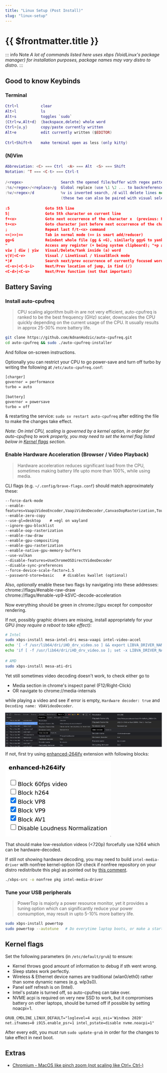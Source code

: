 ```yaml
---
title: "Linux Setup (Post Install)"
slug: "linux-setup"
---
```


<h1>{{ $frontmatter.title }}</h1>

::: info Note
*A lot of commands listed here uses xbps (VoidLinux's package manager) for installation purposes, package names may vary distro to distro.*
:::

## Good to know Keybinds

### Terminal

```lua
Ctrl+l          clear
Alt+l           ls
Alt+s           toggles `sudo`
{Ctrl+w,Alt+d}  {backspace,delete} whole word
Ctrl+{u,y}      copy/paste currently written
Alt+e           edit currently written ($EDITOR)

Ctrl+Shift+h    make terminal open as less (only kitty)
```

### (N)Vim

```lua
Abbreviation: <C> === Ctrl  <A> === Alt  <S> === Shift
Notation: ^T === <C-t> === Ctrl-t

/<regex>                 Search the opened file/buffer with regex pattern
:%s/<regex>/<replace>/g  Global replace (use \1 \2 ... to backreference groups), removing g deletes first occurrence on each line only
:%v/<regex>/d            %v is inverted search, /d will delete lines not matching the regex
                         (these two can also be paired with visual selection, only difference is that it doesn\'t require % after :)

:5                Goto 5th line
5|                Goto 5th character on current line
f+<x>             Goto next occurrence of the character x  (previous: F)
t+<x>             Goto character just before next occurrence of the character x (previous: T)
;                 Repeat last f/t-<x> command
<<|>>|==          Tab in normal mode (== is smart add/reducer)
gg=G              Reindent whole file (gg & =G), similarly ggyG to yank file
"                 Access any register (+ being system clipboard); "+p and "+y being paste and copy respectively
viw | diw | yiw   Visual/Delete/Yank inside (a) word
v|V|<C-v>         Visual / LineVisual / VisualBlock mode
*|#               Search next/prev occurrence of currently focused word
<C-o>|<C-S-i>     Next/Prev location of jump, in find (/)
<C-d>|<C-u>       Next/Prev function (not that important)
```


## Battery Saving

### Install auto-cpufreq

<blockquote>
CPU scaling algorithm built-in are not very efficient, auto-cpufreq is ranked to be the best frequency (GHz) scaler, downscales the CPU quickly depending on the current usage of the CPU. It usually results in approx 25-30% more battery life.
</blockquote>

```bash
git clone https://github.com/AdnanHodzic/auto-cpufreq.git
cd auto-cpufreq && sudo ./auto-cpufreq-installer
```

And follow on-screen instructions.

Optionally you can restrict your CPU to go power-save and turn off turbo by writing the following at `/etc/auto-cpufreq.conf`:

```
[charger]
governor = performance
turbo = auto

[battery]
governor = powersave
turbo = off
```

& restarting the service: `sudo sv restart auto-cpufreq` after editing the file to make the changes take effect.

*Note: On intel CPU, scaling is governed by a kernel option, in order for auto-cpufreq to work properly, you may need to set the kernel flag listed below in [Kernel flags](#kernel-flags) section.*

### Enable Hardware Acceleration (Browser / Video Playback)

<blockquote>
Hardware acceleration reduces significant load from the CPU, sometimes making battery life upto more than 100%, while using media.
</blockquote>

CLI flags (e.g. `~/.config/brave-flags.conf`) should match approximately these:

```
--force-dark-mode
--enable-features=VaapiVideoEncoder,VaapiVideoDecoder,CanvasOopRasterization,TouchpadOverscrollHistoryNavigation,WebUIDarkMode
--enable-zero-copy
--use-gl=desktop    # =egl on wayland
--ignore-gpu-blocklist
--enable-oop-rasterization
--enable-raw-draw
--enable-gpu-compositing
--enable-gpu-rasterization
--enable-native-gpu-memory-buffers
--use-vulkan
--disable-features=UseChromeOSDirectVideoDecoder
--disable-sync-preferences
--force-device-scale-factor=1.5
--password-store=basic    # disables kwallet (optional)
```

Also, *optionally* enable these two flags by navigating into these addresses:<br>
chrome://flags/#enable-raw-draw<br>
chrome://flags/#enable-vp9-kSVC-decode-acceleration

Now everything should be green in chrome://gpu except for compositor rendering.

If not, possibly graphic drivers are missing, install appropriately for your GPU *(may require a reboot to take effect)*:

```bash
# Intel
sudo xbps-install mesa-intel-dri mesa-vaapi intel-video-accel
echo '[ -f /usr/lib64/dri/iHD_drv_video.so ] && export LIBVA_DRIVER_NAME=iHD' >> ~/.bashrc
echo 'if [ -f /usr/lib64/dri/iHD_drv_video.so ]; set -x LIBVA_DRIVER_NAME iHD; end' >> ~/.config/fish/config.fish

# AMD
sudo xbps-install mesa-ati-dri
```

Yet still sometimes video decoding doesn't work, to check either go to
* Media section in chrome's inspect panel (F12/Right-Click)
* OR navigate to chrome://media-internals

while playing a video and see if error is empty, `Hardware decoder: true` and `Decoding name: VDAVideoDecoder`.

<div style="display: flex; flex-direction: row;">
  <img src="./linux-setup/battery-saving-video-decoding.jpg" width="55%" />
  <img src="./linux-setup/battery-saving-video-decoding-true.jpg" width="45%" />
</div>

If not, first try using [enhanced-264ify](https://chrome.google.com/webstore/detail/enhanced-h264ify/omkfmpieigblcllmkgbflkikinpkodlk) extension with following blocks:

![enhanced-264ify extension](./linux-setup/battery-saving-enhanced-264ify.jpg)

That should make low-resolution videos (<720p) forcefully use h264 which can be hardware-decoded.

If still not showing hardware decoding, you may need to build `intel-media-driver` with nonfree kernel-option (Or check if nonfree repository on your distro redistribute this pkg) as pointed out by [this comment](https://github.com/saiarcot895/chromium-ubuntu-build/issues/98#issuecomment-757710499).
```bash
./xbps-src -o nonfree pkg intel-media-driver
```

### Tune your USB peripherals

<blockquote>
PowerTop is majorly a power resource monitor, yet it provides a tuning option which can significantly reduce your power consumption, may result in upto 5-10% more battery life.
</blockquote>

```bash
sudo xbps-install powertop
sudo powertop --autotune   # Do everytime laptop boots, or make a startup script
```

## Kernel flags

Set the following parameters (in `/etc/default/grub`) to ensure:
* Kernel throws good amount of information to debug if sth went wrong.
* Sleep states work perfectly.
* Wireless & Ethernet device names are traditional (wlan0/eth0) rather than some dynamic names (e.g. wlp3s0).
* Panel self refresh is on (Intel).
* Intel's pstate is turned off, so auto-cpufreq can take over.
* NVME acpi is required on very new SSD to work, but it compromises battery on other laptops, should be turned off if possible by setting noacpi=1.

```
GRUB_CMDLINE_LINUX_DEFAULT="loglevel=4 acpi_osi='Windows 2020' net.ifnames=0 i915.enable_psr=1 intel_pstate=disable nvme.noacpi=1"
```

After every edit, you must run `sudo update-grub` in order for the changes to take effect in next boot.

<!--
## Cassowary (100% Windows App compatibility)

Unlike [Wine](https://www.winehq.org), which often breaks itself when you need something like two applications co-working together or when you need to use applications like MS Word or any Heavy video-editor which extensively uses Win32 and Microsoft APIs, The [Cassowary](https://github.com/casualsnek/cassowary) will fully support running all of them with native experience.

Under the hood, it'll use a Windows VM which can autosuspend itself when not under use to lower the power consumption while giving back 100% application compatibility without any hard to setup path. You can make windows installation as custom as you like, you just need to turn on RDP and install cassowary guest tools for forwarding the application to your linux host and make application shortcuts for directly opening them.

I'd be using [quickemu](https://github.com/quickemu-project/quickemu) for quickly setting up the VM without hassle... Prebuilt void-pkg is [here](https://github.com/Animeshz/void-xpackages). Use gpu passthrough helper for GPU forwarding (optional).
```bash
sudo xbps-install quickemu spice-vdagent

# Find for your distro here: https://github.com/pavolelsig
git clone https://github.com/oSoWoSo/passthrough_helper_void && cd passthrough_helper_void
chmod +x *.sh
sudo ./gpu_passthrough.sh

quickget windows 10
echo 'cpu_cores="4"' >> windows-10.conf  # optional
echo 'port_forwards=("7220:7220")' >> windows-10.conf
quickemu --vm windows-10.conf --display spice

# Download & Install for copy paste (in Windows VM)
# https://www.spice-space.org/download/windows/spice-guest-tools/spice-guest-tools-latest.exe

# Enable RDP & Change RDP Port to 7220 (in Windows VM)
# Win+I -> System -> Remote Desktop

sudo xbps-install freerdp libvirt-python3
pip install PyQt5

wget https://github.com/casualsnek/cassowary/releases/download/0.6/cassowary-0.6-py3-none-any.whl
pip install cassowary*

python3 -m cassowary -a
# Set VM IP as `127.0.0.1`, rest from get from rdp settings and `hostname` command in cmd/powershell.
# Save Settings & Reconnect
# Goto: Guest app, and create shortcuts
```
-->


## Extras

* [Chromium - MacOS like pinch zoom (not scaling like Ctrl+ Ctrl-)](https://www.reddit.com/r/linux/comments/rmuh0o/finally_macoswindows_like_touchpad_zoom_gesture)
